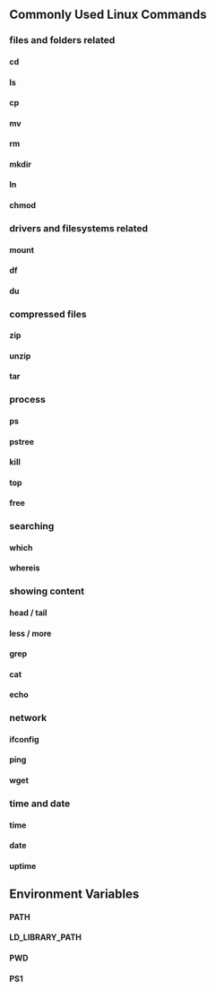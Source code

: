 ## Commonly Used Linux Commands
### files and folders related
#### cd
#### ls
#### cp
#### mv
#### rm
#### mkdir
#### ln
#### chmod

### drivers and filesystems related
#### mount
#### df
#### du

### compressed files
#### zip
#### unzip
#### tar

### process
#### ps
#### pstree 
#### kill
#### top
#### free

### searching
#### which
#### whereis

### showing content
#### head / tail
#### less / more
#### grep
#### cat
#### echo

### network
#### ifconfig
#### ping
#### wget

### time and date
#### time
#### date
#### uptime

## Environment Variables
#### PATH
#### LD_LIBRARY_PATH
#### PWD
#### PS1
